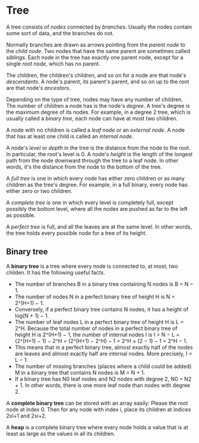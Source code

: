 # Tree

A tree consists of *nodes* connected by *branches*. Usually the nodes contain some sort of data, and the branches do not. 

Normally branches are drawn as arrows pointing from the *parent node* to the *child node*. Two nodes that have the same parent are sometimes called *siblings*. Each node in the tree has exactly one parent node, except for a single *root node*, which has no parent.

The children, the children's children, and so on for a node are that node's *descendants*. A node's parent, its parent's parent, and so on up to the root are that node's *ancestors*.

Depending on the type of tree, nodes may have any number of children. The number of children a node has is the node's *degree*. A tree's degree is the maximum degree of its nodes. For example, in a degree 2 tree, which is usually called a *binary tree*, each node can have at most two children.

A node with no children is called a *leaf node* or an *external node*. A node that has at least one child is called an *internal node*.

A node's *level* or *depth* in the tree is the distance from the node to the root. In particular, the root's level is 0. A node's *height* is the length of the longest path from the node downward through the tree to a leaf node. In other words, it's the distance from the node to the bottom of the tree.

A *full tree* is one in which every node has either zero children or as many children as the tree's degree. For example, in a full binary, every node has either zero or two children.

A *complete tree* is one in which every level is completely full, except possibly the bottom level, where all the nodes are pushed as far to the left as possible.

A *perfect tree* is full, and all the leaves are at the same level. In other words, the tree holds every possible node for a tree of its height.

## Binary tree

A **binary tree** is a tree where every node is connected to, at most, two childen. It has the following useful facts.

- The number of branches B in a binary tree containing N nodes is B = N − 1.
- The number of nodes N in a perfect binary tree of height H is N = 2^(H+1) − 1.
- Conversely, if a perfect binary tree contains N nodes, it has a height of log(N + 1) − 1.
- The number of leaf nodes L in a perfect binary tree of height H is L = 2^H. Because the total number of nodes in a perfect binary tree of height H is 2^(H+1) − 1, the number of internal nodes I is I = N − L = (2^(H+1) − 1) − 2^H = (2^(H+1) − 2^H) − 1 = 2^H × (2 − 1) − 1 = 2^H − 1.
- This means that in a perfect binary tree, almost exactly half of the nodes are leaves and almost exactly half are internal nodes. More precisely, I = L − 1.
- The number of missing branches (places where a child could be added) M in a binary tree that contains N nodes is M = N + 1.
- If a binary tree has N0 leaf nodes and N2 nodes with degree 2, N0 = N2 + 1. In other words, there is one more leaf node than nodes with degree 2.

A **complete binary tree** can be stored with an array easily: Please the root node at index 0. Then for any node with index i, place its children at indices 2xi+1 and 2xi+2.

A **heap** is a complete binary tree where every node holds a value that is at least as large as the values in all its children.